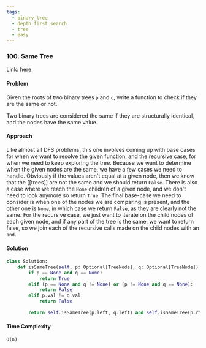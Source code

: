 ```yaml
---
tags:
  - binary_tree
  - depth_first_search
  - tree
  - easy
---
```


### 100. Same Tree

Link: [here](https://leetcode.com/problems/same-tree/description/)

#### Problem
Given the roots of two binary trees `p` and `q`, write a function to check if they are the same or not.

Two binary trees are considered the same if they are structurally identical, and the nodes have the same value.

#### Approach
Like almost all DFS problems, this one involves coming up with base cases for when we want to resolve the given function, and the recursive case, for when we need to keep exploring the tree. Because we want to determine when the given nodes are the same, we have a few cases we need to handle. Obviously if the values aren't equal at a given node, then we know that the [[trees]] are not the same and we should return `False`. There is also a case where we reach the `None` children of a given node, and we don't need to look anymore so return `True`. The final base-case we need to consider is when one of the nodes we are comparing is present, and the other one is `None`, in which case we return `False`, as they are clearly not the same.
For the recursive case, we just want to iterate on the child nodes of each given node, and if any part of the tree is the same, we want to return false, so we join each of the recursive calls made on the child nodes with an `and`.

#### Solution
```python 
class Solution:
    def isSameTree(self, p: Optional[TreeNode], q: Optional[TreeNode]) -> bool:
        if p == None and q == None:
            return True
        elif (p == None and q != None) or (p != None and q == None):
            return False
        elif p.val != q.val:
            return False
        
        return self.isSameTree(p.left, q.left) and self.isSameTree(p.right, q.right)
```

#### Time Complexity
`O(n)`
